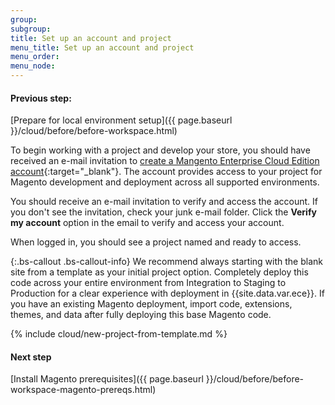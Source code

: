 ```yaml
---
group:
subgroup:
title: Set up an account and project
menu_title: Set up an account and project
menu_order:
menu_node:
---
```


#### Previous step:
[Prepare for local environment setup]({{ page.baseurl }}/cloud/before/before-workspace.html)

To begin working with a project and develop your store, you should have received an e-mail invitation to [create a Mangento Enterprise Cloud Edition account](https://accounts.magento.cloud){:target="\_blank"}. The account provides access to your project for Magento development and deployment across all supported environments.

You should receive an e-mail invitation to verify and access the account. If you don't see the invitation, check your junk e-mail folder. Click the **Verify my account** option in the email to verify and access your account.

When logged in, you should see a project named and ready to access.

{:.bs-callout .bs-callout-info}
We recommend always starting with the blank site from a template as your initial project option. Completely deploy this code across your entire environment from Integration to Staging to Production for a clear experience with deployment in {{site.data.var.ece}}. If you have an existing Magento deployment, import code, extensions, themes, and data after fully deploying this base Magento code.

{% include cloud/new-project-from-template.md %}

#### Next step
[Install Magento prerequisites]({{ page.baseurl }}/cloud/before/before-workspace-magento-prereqs.html)
